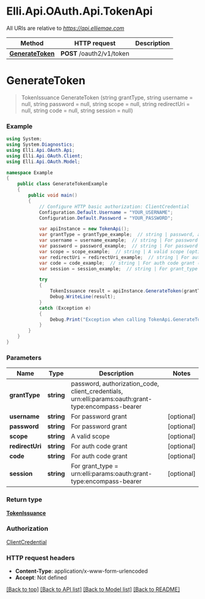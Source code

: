 # Elli.Api.OAuth.Api.TokenApi

All URIs are relative to *https://api.elliemae.com*

Method | HTTP request | Description
------------- | ------------- | -------------
[**GenerateToken**](TokenApi.md#generatetoken) | **POST** /oauth2/v1/token | 


<a name="generatetoken"></a>
# **GenerateToken**
> TokenIssuance GenerateToken (string grantType, string username = null, string password = null, string scope = null, string redirectUri = null, string code = null, string session = null)



### Example
```csharp
using System;
using System.Diagnostics;
using Elli.Api.OAuth.Api;
using Elli.Api.OAuth.Client;
using Elli.Api.OAuth.Model;

namespace Example
{
    public class GenerateTokenExample
    {
        public void main()
        {
            // Configure HTTP basic authorization: ClientCredential
            Configuration.Default.Username = "YOUR_USERNAME";
            Configuration.Default.Password = "YOUR_PASSWORD";

            var apiInstance = new TokenApi();
            var grantType = grantType_example;  // string | password, authorization_code, client_credentials, urn:elli:params:oauth:grant-type:encompass-bearer
            var username = username_example;  // string | For password grant (optional) 
            var password = password_example;  // string | For password grant (optional) 
            var scope = scope_example;  // string | A valid scope (optional) 
            var redirectUri = redirectUri_example;  // string | For auth code grant (optional) 
            var code = code_example;  // string | For auth code grant (optional) 
            var session = session_example;  // string | For grant_type = urn:elli:params:oauth:grant-type:encompass-bearer (optional) 

            try
            {
                TokenIssuance result = apiInstance.GenerateToken(grantType, username, password, scope, redirectUri, code, session);
                Debug.WriteLine(result);
            }
            catch (Exception e)
            {
                Debug.Print("Exception when calling TokenApi.GenerateToken: " + e.Message );
            }
        }
    }
}
```

### Parameters

Name | Type | Description  | Notes
------------- | ------------- | ------------- | -------------
 **grantType** | **string**| password, authorization_code, client_credentials, urn:elli:params:oauth:grant-type:encompass-bearer | 
 **username** | **string**| For password grant | [optional] 
 **password** | **string**| For password grant | [optional] 
 **scope** | **string**| A valid scope | [optional] 
 **redirectUri** | **string**| For auth code grant | [optional] 
 **code** | **string**| For auth code grant | [optional] 
 **session** | **string**| For grant_type &#x3D; urn:elli:params:oauth:grant-type:encompass-bearer | [optional] 

### Return type

[**TokenIssuance**](TokenIssuance.md)

### Authorization

[ClientCredential](../README.md#ClientCredential)

### HTTP request headers

 - **Content-Type**: application/x-www-form-urlencoded
 - **Accept**: Not defined

[[Back to top]](#) [[Back to API list]](../README.md#documentation-for-api-endpoints) [[Back to Model list]](../README.md#documentation-for-models) [[Back to README]](../README.md)


